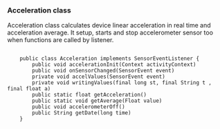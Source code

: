 <h3>Acceleration class</h3>

<p>Acceleration class calculates device linear acceleration in real time and acceleration average. It setup, starts and stop accelerometer sensor too when functions are called by listener.</p>

<code>
    public class Acceleration implements SensorEventListener {
        public void accelerationInit(Context activityContext)
        public void onSensorChanged(SensorEvent event)
        private void accelValues(SensorEvent event)
        private void writingValues(final long st, final String t , final float a)
        public static float getAcceleration()
        public static void getAverage(Float value)
        public void accelerometerOff()
        public String getDate(long time)
    }
</code>